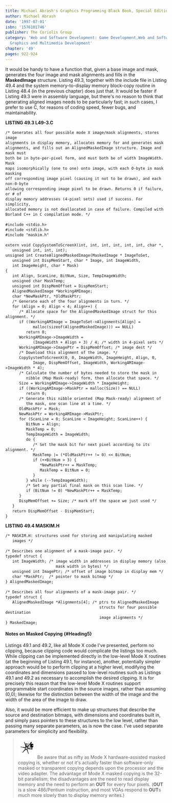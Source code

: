 ```yaml
---
title: Michael Abrash's Graphics Programming Black Book, Special Edition
author: Michael Abrash
date: '1997-07-01'
isbn: '1576101746'
publisher: The Coriolis Group
category: 'Web and Software Development: Game Development,Web and Software Development:
  Graphics and Multimedia Development'
chapter: '49'
pages: 922-924
---
```


It would be handy to have a function that, given a base image and mask,
generates the four image and mask alignments and fills in the
**MaskedImage** structure. Listing 49.3, together with the include file
in Listing 49.4 and the system memory-to-display memory block-copy
routine in Listing 48.4 (in the previous chapter) does just that. It
would be faster if Listing 49.3 were in assembly language, but there's
no reason to think that generating aligned images needs to be
particularly fast; in such cases, I prefer to use C, for reasons of
coding speed, fewer bugs, and maintainability.

**LISTING 49.3 L49-3.C**

    /* Generates all four possible mode X image/mask alignments, stores image
    alignments in display memory, allocates memory for and generates mask
    alignments, and fills out an AlignedMaskedImage structure. Image and mask must
    both be in byte-per-pixel form, and must both be of width ImageWidth. Mask
    maps isomorphically (one to one) onto image, with each 0-byte in mask masking
    off corresponding image pixel (causing it not to be drawn), and each non-0-byte
    allowing corresponding image pixel to be drawn. Returns 0 if failure, or # of
    display memory addresses (4-pixel sets) used if success. For simplicity,
    allocated memory is not deallocated in case of failure. Compiled with
    Borland C++ in C compilation mode. */

    #include <stdio.h>
    #include <stdlib.h>
    #include "maskim.h"

    extern void CopySystemToScreenX(int, int, int, int, int, int, char *,
       unsigned int, int, int);
    unsigned int CreateAlignedMaskedImage(MaskedImage * ImageToSet,
       unsigned int DispMemStart, char * Image, int ImageWidth,
       int ImageHeight, char * Mask)
    {
       int Align, ScanLine, BitNum, Size, TempImageWidth;
       unsigned char MaskTemp;
       unsigned int DispMemOffset = DispMemStart;
       AlignedMaskedImage *WorkingAMImage;
       char *NewMaskPtr, *OldMaskPtr;
       /* Generate each of the four alignments in turn. */
       for (Align = 0; Align < 4; Align++) {
          /* Allocate space for the AlignedMaskedImage struct for this alignment. */
          if ((WorkingAMImage = ImageToSet->Alignments[Align] =
                malloc(sizeof(AlignedMaskedImage))) == NULL)
             return 0;
          WorkingAMImage->ImageWidth =
                (ImageWidth + Align + 3) / 4; /* width in 4-pixel sets */
          WorkingAMImage->ImagePtr = DispMemOffset; /* image dest */
          /* Download this alignment of the image. */
          CopySystemToScreenX(0, 0, ImageWidth, ImageHeight, Align, 0,
                Image, DispMemOffset, ImageWidth, WorkingAMImage->ImageWidth * 4);
          /* Calculate the number of bytes needed to store the mask in
             nibble (Map Mask-ready) form, then allocate that space. */
          Size = WorkingAMImage->ImageWidth * ImageHeight;
          if ((WorkingAMImage->MaskPtr = malloc(Size)) == NULL)
             return 0;
          /* Generate this nibble oriented (Map Mask-ready) alignment of
             the mask, one scan line at a time. */
          OldMaskPtr = Mask;
          NewMaskPtr = WorkingAMImage->MaskPtr;
          for (ScanLine = 0; ScanLine < ImageHeight; ScanLine++) {
             BitNum = Align;
             MaskTemp = 0;
             TempImageWidth = ImageWidth;
             do {
                /* Set the mask bit for next pixel according to its alignment. */
                MaskTemp |= (*OldMaskPtr++ != 0) << BitNum;
                if (++BitNum > 3) {
                   *NewMaskPtr++ = MaskTemp;
                   MaskTemp = BitNum = 0;
                }
             } while (--TempImageWidth);
             /* Set any partial final mask on this scan line. */
             if (BitNum != 0) *NewMaskPtr++ = MaskTemp;
          }
          DispMemOffset += Size; /* mark off the space we just used */
       }
       return DispMemOffset - DispMemStart;
    }

**LISTING 49.4 MASKIM.H**

    /* MASKIM.H: structures used for storing and manipulating masked
       images */

    /* Describes one alignment of a mask-image pair. */
    typedef struct {
       int ImageWidth; /* image width in addresses in display memory (also
                          mask width in bytes) */
       unsigned int ImagePtr; /* offset of image bitmap in display mem */
       char *MaskPtr;  /* pointer to mask bitmap */
    } AlignedMaskedImage;

    /* Describes all four alignments of a mask-image pair. */
    typedef struct {
       AlignedMaskedImage *Alignments[4]; /* ptrs to AlignedMaskedImage
                                             structs for four possible destination
                                             image alignments */
    } MaskedImage;

#### Notes on Masked Copying {#Heading5}

Listings 49.1 and 49.2, like all Mode X code I've presented, perform no
clipping, because clipping code would complicate the listings too much.
While clipping can be implemented directly in the low-level Mode X
routines (at the beginning of Listing 49.1, for instance), another,
potentially simpler approach would be to perform clipping at a higher
level, modifying the coordinates and dimensions passed to low-level
routines such as Listings 49.1 and 49.2 as necessary to accomplish the
desired clipping. It is for precisely this reason that the low-level
Mode X routines support programmable start coordinates in the source
images, rather than assuming (0,0); likewise for the distinction between
the width of the image and the width of the area of the image to draw.

Also, it would be more efficient to make up structures that describe the
source and destination bitmaps, with dimensions and coordinates built
in, and simply pass pointers to these structures to the low level,
rather than passing many separate parameters, as is now the case. I've
used separate parameters for simplicity and flexibility.

> ![](images/i.jpg)
> Be aware that as nifty as Mode X hardware-assisted masked copying is,
> whether or not it's actually faster than software-only masked or
> transparent copying depends upon the processor and the video adapter.
> The advantage of Mode X masked copying is the 32-bit parallelism; the
> disadvantages are the need to read display memory and the need to
> perform an **OUT** for every four pixels. (**OUT** is a slow 486/Pentium
> instruction, and most VGAs respond to **OUT**s much more slowly than to
> display memory writes.)